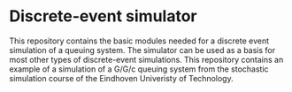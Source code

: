 # Discrete-event simulator
This repository contains the basic modules needed for a discrete event simulation of a queuing system. 
The simulator can be used as a basis for most other types of discrete-event simulations. This repository contains an example of a simulation of a G/G/c queuing system from the stochastic simulation course of the Eindhoven Univeristy of Technology.

